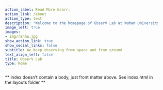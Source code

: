```yaml
---
action_label: Read More &rarr;
action_link: /about
action_type: text
description: "Welcome to the homepage of ObserV Lab at Wuhan University! We are interested in observing the Earth with remote sensing imagery. Seeing from space, the most dominant thing on land is vegetation —— the primary producer of our planet, which is the main focus of our research. We also study interactions between the terrestrial ecosystem and the climate in various aspects."
image_left: true
images:
- img/ranhu.jpg
show_action_link: true
show_social_links: false
subtitle: We keep observing from space and from ground
text_align_left: false
title: ObserV Lab
type: home
---
```


** index doesn't contain a body, just front matter above.
See index.html in the layouts folder **

